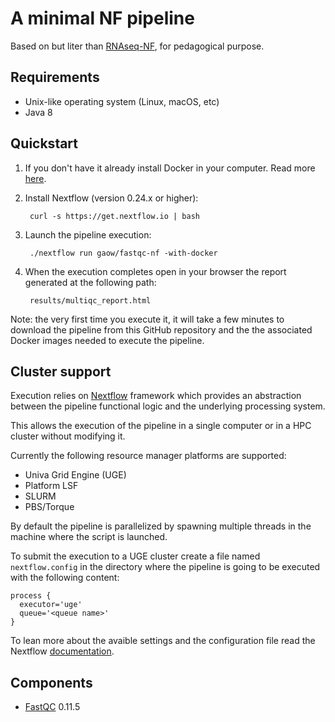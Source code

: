 # A minimal NF pipeline

Based on but liter than [RNAseq-NF](https://github.com/nextflow-io/rnaseq-nf), for pedagogical purpose.

## Requirements 

* Unix-like operating system (Linux, macOS, etc)
* Java 8 

## Quickstart 

1. If you don't have it already install Docker in your computer. Read more [here](https://docs.docker.com/).

2. Install Nextflow (version 0.24.x or higher):
      
        curl -s https://get.nextflow.io | bash

3. Launch the pipeline execution: 

        ./nextflow run gaow/fastqc-nf -with-docker
        
4. When the execution completes open in your browser the report generated at the following path:

        results/multiqc_report.html 
		
Note: the very first time you execute it, it will take a few minutes to download the pipeline 
from this GitHub repository and the the associated Docker images needed to execute the pipeline.  


## Cluster support

Execution relies on [Nextflow](http://www.nextflow.io) framework which provides an 
abstraction between the pipeline functional logic and the underlying processing system.

This allows the execution of the pipeline in a single computer or in a HPC cluster without modifying it.

Currently the following resource manager platforms are supported:

  + Univa Grid Engine (UGE)
  + Platform LSF
  + SLURM
  + PBS/Torque


By default the pipeline is parallelized by spawning multiple threads in the machine where the script is launched.

To submit the execution to a UGE cluster create a file named `nextflow.config` in the directory
where the pipeline is going to be executed with the following content:

    process {
      executor='uge'
      queue='<queue name>'
    }

To lean more about the avaible settings and the configuration file read the 
Nextflow [documentation](http://www.nextflow.io/docs/latest/config.html).


## Components 

* [FastQC](https://www.bioinformatics.babraham.ac.uk/projects/fastqc/) 0.11.5
